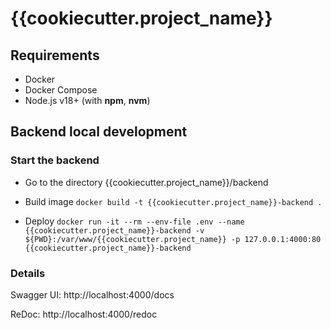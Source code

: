 # {{cookiecutter.project_name}}

## Requirements

* Docker
* Docker Compose
* Node.js v18+ (with **npm**, **nvm**)

## Backend local development

### Start the backend

* Go to the directory {{cookiecutter.project_name}}/backend

* Build image `docker build -t {{cookiecutter.project_name}}-backend .`

* Deploy `docker run -it --rm --env-file .env --name {{cookiecutter.project_name}}-backend -v ${PWD}:/var/www/{{cookiecutter.project_name}} -p 127.0.0.1:4000:80 {{cookiecutter.project_name}}-backend`

### Details

Swagger UI: http://localhost:4000/docs

ReDoc: http://localhost:4000/redoc

